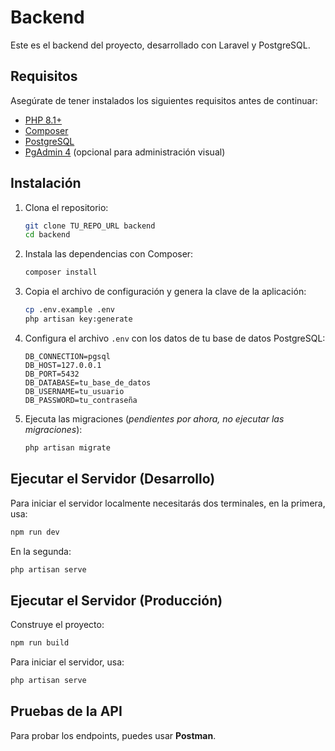 # Backend 

Este es el backend del proyecto, desarrollado con Laravel y PostgreSQL.

## Requisitos

Asegúrate de tener instalados los siguientes requisitos antes de continuar:

- [PHP 8.1+](https://www.php.net/)
- [Composer](https://getcomposer.org/)
- [PostgreSQL](https://www.postgresql.org/)
- [PgAdmin 4](https://www.pgadmin.org/) (opcional para administración visual)

## Instalación

1. Clona el repositorio:

   ```sh
   git clone TU_REPO_URL backend
   cd backend
   ```

2. Instala las dependencias con Composer:

   ```sh
   composer install
   ```

3. Copia el archivo de configuración y genera la clave de la aplicación:

   ```sh
   cp .env.example .env
   php artisan key:generate
   ```

4. Configura el archivo `.env` con los datos de tu base de datos PostgreSQL:

   ```env
   DB_CONNECTION=pgsql
   DB_HOST=127.0.0.1
   DB_PORT=5432
   DB_DATABASE=tu_base_de_datos
   DB_USERNAME=tu_usuario
   DB_PASSWORD=tu_contraseña
   ```

5. Ejecuta las migraciones (*pendientes por ahora, no ejecutar las migraciones*):

   ```sh
   php artisan migrate 
   ```

## Ejecutar el Servidor (Desarrollo)

Para iniciar el servidor localmente necesitarás dos terminales, en la primera, usa:

```sh
npm run dev
```

En la segunda:
```sh
php artisan serve
```

## Ejecutar el Servidor (Producción)
Construye el proyecto:
```sh
npm run build
```

Para iniciar el servidor, usa:

```sh
php artisan serve
```

## Pruebas de la API

Para probar los endpoints, puedes usar **Postman**.
